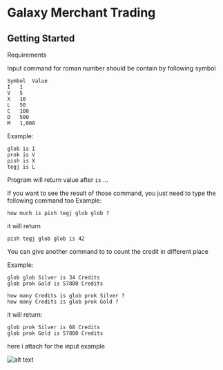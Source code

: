 # Galaxy Merchant Trading

## Getting Started
Requirements

Input command for roman number should be contain by following symbol
```
Symbol	Value
I	1
V	5
X	10
L	50
C	100
D	500
M	1,000
```

Example:

```
glob is I 
prok is V 
pish is X 
tegj is L
```

Program will return value after `is` ...

If you want to see the result of those command, you just need to type the following command too
Example:

``
how much is pish tegj glob glob ?
``

it will return 

`pish tegj glob glob is 42`

You can give another command to to count the credit in different place

Example:

```
glob glob Silver is 34 Credits
glob prok Gold is 57800 Credits

how many Credits is glob prok Silver ?
how many Credits is glob prok Gold ?
```
it will return:

```
glob prok Silver is 68 Credits
glob prok Gold is 57800 Credits
``` 

here i attach for the input example

![alt text](https://i.ibb.co/KFCp9fP/Screen-Shot-2020-01-29-at-11-31-22.png)
